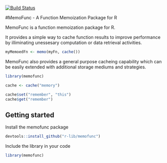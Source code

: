 [![Build Status](https://travis-ci.com/rwetherall/memofunc.svg?token=x2QLvsytRz6d82hRES7c&branch=master)](https://travis-ci.com/rwetherall/memofunc)

#MemoFunc - A Function Memoization Package for R

MemoFunc is a function memoization package for R.  

It provides a simple way to cache function results to improve performance by illiminating unessesary computation or data retrieval activities.

``` r
myMemoedFn <- memo(myFn, cache())
```

MemoFunc also provides a general purpose cacheing capability which can be easily extended with additional storage mediums and strategies.

``` r
library(memofunc)

cache <- cache("memory")

cache$set("remember", "this")
cache$get("remember")

```

## Getting started

Install the memofunc package

``` r
devtools::install_github("r-lib/memofunc")
```

Include the library in your code

``` r
library(memofunc)
```

